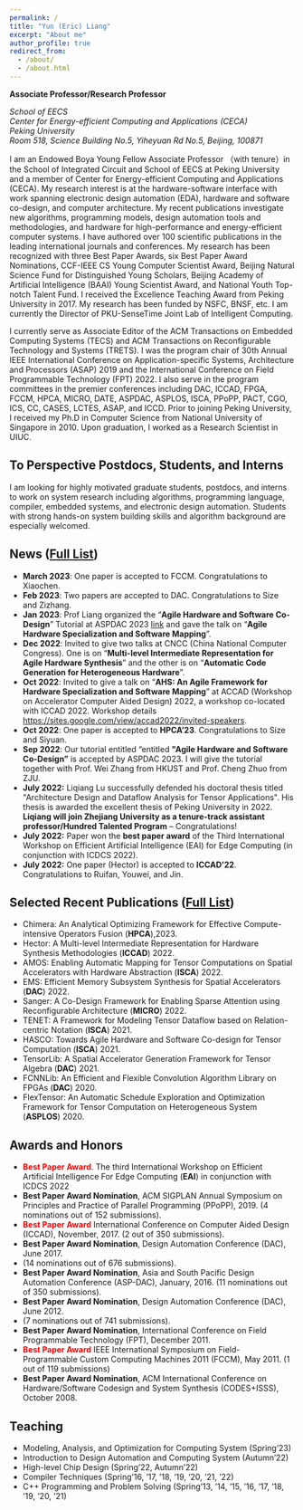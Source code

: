 ```yaml
---
permalink: /
title: "Yun (Eric) Liang"
excerpt: "About me"
author_profile: true
redirect_from: 
  - /about/
  - /about.html
---
```



**Associate Professor/Research Professor**

*School of EECS*  
*Center for Energy-efficient Computing and Applications (CECA)*  
*Peking University*  
*Room 518, Science Building No.5, Yiheyuan Rd No.5, Beijing, 100871*

I am an Endowed Boya Young Fellow Associate Professor （with tenure）in the School of Integrated Circuit and School of EECS at Peking University and a member of Center for Energy-efficient Computing and Applications (CECA). My research interest is at the hardware-software interface with work spanning electronic design automation (EDA), hardware and software co-design, and computer architecture. My recent publications investigate new algorithms, programming models, design automation tools and methodologies, and hardware for high-performance and energy-efficient computer systems. I have authored over 100 scientific publications in the leading international journals and conferences. My research has been recognized with three Best Paper Awards, six Best Paper Award Nominations, CCF-IEEE CS Young Computer Scientist Award, Beijing Natural Science Fund for Distinguished Young Scholars, Beijing Academy of Artificial Intelligence (BAAI) Young Scientist Award, and National Youth Top-notch Talent Fund. I received the Excellence Teaching Award from Peking University in 2017. My research has been funded by NSFC, BNSF, etc. I am currently the Director of PKU-SenseTime Joint Lab of Intelligent Computing.

I currently serve as Associate Editor of the ACM Transactions on Embedded Computing Systems (TECS) and ACM Transactions on Reconfigurable Technology and Systems (TRETS). I was the program chair of 30th Annual IEEE International Conference on Application-specific Systems, Architecture and Processors (ASAP) 2019 and the International Conference on Field Programmable Technology (FPT) 2022. I also serve in the program committees in the premier conferences including DAC, ICCAD, FPGA, FCCM, HPCA, MICRO, DATE, ASPDAC, ASPLOS, ISCA, PPoPP, PACT, CGO, ICS, CC, CASES, LCTES, ASAP, and ICCD. Prior to joining Peking University, I received my Ph.D in Computer Science from National University of Singapore in 2010. Upon graduation, I worked as a Research Scientist in UIUC.


## To Perspective Postdocs, Students, and Interns

I am looking for highly motivated graduate students, postdocs, and interns to work on system research including algorithms, programming language, compiler, embedded systems, and electronic design automation. Students with strong hands-on system building skills and algorithm background are especially welcomed. 

## News ([Full List](/news/))

-	**March 2023**: One paper is accepted to FCCM. Congratulations to Xiaochen.
-	**Feb 2023**: Two papers are accepted to DAC. Congratulations to Size and Zizhang. 
- **Jan 2023**: Prof Liang organized the “**Agile Hardware and Software Co-Design**” Tutorial at ASPDAC 2023 [link](https://www.aspdac.com/aspdac2023/tutorial/#t7) and gave the talk on “**Agile Hardware Specialization and Software Mapping**”.
- **Dec 2022**: Invited to give two talks at CNCC (China National Computer Congress). One is on “**Multi-level Intermediate Representation for Agile Hardware Synthesis**” and the other is on “**Automatic Code Generation for Heterogeneous Hardware**”. 
- **Oct 2022**: Invited to give a talk on “**AHS: An Agile Framework for Hardware Specialization and Software Mapping**” at ACCAD (Workshop on Accelerator Computer Aided Design) 2022, a workshop co-located with ICCAD 2022. Workshop details https://sites.google.com/view/accad2022/invited-speakers. 
- **Oct 2022**: One paper is accepted to **HPCA’23**. Congratulations to Size and Siyuan.
- **Sep 2022**: Our tutorial entitled “entitled **"Agile Hardware and Software Co-Design”** is accepted by ASPDAC 2023. I will give the tutorial together with Prof. Wei Zhang from HKUST and Prof. Cheng Zhuo from ZJU.
- **July 2022:** Liqiang Lu successfully defended his doctoral thesis titled "Architecture Design and Dataflow Analysis for Tensor Applications". His thesis is awarded the excellent thesis of Peking University in 2022. **Liqiang will join Zhejiang University as a tenure-track assistant professor/Hundred Talented Program** – Congratulations!
- **July 2022:** Paper won the **best paper award** of the Third International Workshop on Efficient Artificial Intelligence (EAI) for Edge Computing (in conjunction with ICDCS 2022).
- **July 2022:** One paper (Hector) is accepted to **ICCAD’22**. Congratulations to Ruifan, Youwei, and Jin.


## Selected Recent Publications ([Full List](/publications/))

- Chimera: An Analytical Optimizing Framework for Effective Compute-intensive Operators Fusion (**HPCA**),2023.
- Hector: A Multi-level Intermediate Representation for Hardware Synthesis Methodologies (**ICCAD**) 2022.
- AMOS: Enabling Automatic Mapping for Tensor Computations on Spatial Accelerators with Hardware Abstraction (**ISCA**) 2022.
- EMS: Efficient Memory Subsystem Synthesis for Spatial Accelerators (**DAC**) 2022.
- Sanger: A Co-Design Framework for Enabling Sparse Attention using Reconfigurable Architecture (**MICRO**) 2022.
- TENET: A Framework for Modeling Tensor Dataflow based on Relation-centric Notation (**ISCA**) 2021.
- HASCO: Towards Agile Hardware and Software Co-design for Tensor Computation (**ISCA**) 2021.
- TensorLib: A Spatial Accelerator Generation Framework for Tensor Algebra (**DAC**) 2021.
- FCNNLib: An Efficient and Flexible Convolution Algorithm Library on FPGAs (**DAC**) 2020.
- FlexTensor: An Automatic Schedule Exploration and Optimization Framework for Tensor Computation on Heterogeneous System (**ASPLOS**) 2020.

## Awards and Honors

- <span style="color:red">**Best Paper Award**</span>. The third International Workshop on Efficient Artificial Intelligence For Edge Computing (**EAI**) in conjunction with ICDCS 2022
- **Best Paper Award Nomination**, ACM SIGPLAN Annual Symposium on Principles and Practice of Parallel Programming (PPoPP), 2019. (4 nominations out of 152 submissions). 
- <span style="color:red">**Best Paper Award**</span> International Conference on Computer Aided Design (ICCAD), November, 2017. (2 out of 350 submissions). 
- **Best Paper Award Nomination**, Design Automation Conference (DAC), June 2017. 
- (14 nominations out of 676 submissions).
- **Best Paper Award Nomination**, Asia and South Pacific Design Automation Conference (ASP-DAC), January, 2016. (11 nominations out of 350 submissions). 
- **Best Paper Award Nomination**, Design Automation Conference (DAC), June 2012. 
- (7 nominations out of 741 submissions).
- **Best Paper Award Nomination**, International Conference on Field Programmable Technology (FPT), December 2011.
- <span style="color:red">**Best Paper Award**</span> IEEE International Symposium on Field-Programmable Custom Computing Machines 2011 (FCCM), May 2011. (1 out of 119 submissions)
- **Best Paper Award Nomination**, ACM International Conference on Hardware/Software Codesign and System Synthesis (CODES+ISSS), October 2008.

## Teaching 
- Modeling, Analysis, and Optimization for Computing System (Spring’23)
- Introduction to Design Automation and Computing System (Autumn’22)
- High-level Chip Design (Spring’22, Autumn’22)
- Compiler Techniques (Spring’16, ’17, ’18, ‘19, ’20, ’21, ’22)
- C++ Programming and Problem Solving (Spring’13, ’14, ’15, ’16, ’17, ’18, ’19, ’20, ’21)



